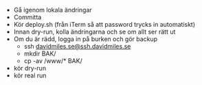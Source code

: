 * Gå igenom lokala ändringar
* Committa
* Kör deploy.sh (från iTerm så att password trycks in automatiskt)
* Innan dry-run, kolla ändringarna och se om allt ser rätt ut
* Om du är rädd, logga in på burken och gör backup
    * ssh davidmiles.se@ssh.davidmiles.se
    * mkdir BAK/<datum>
    * cp -av /www/* BAK/<datum>
* kör dry-run
* kör real run